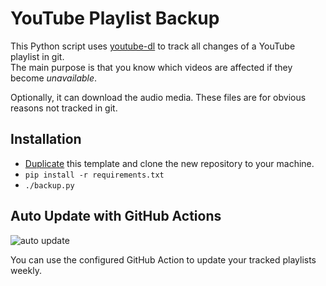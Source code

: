 # YouTube Playlist Backup

This Python script uses [youtube-dl](https://github.com/ytdl-org/youtube-dl) to track all changes of a YouTube playlist in git.  
The main purpose is that you know which videos are affected if they become _unavailable_.

Optionally, it can download the audio media. These files are for obvious reasons not tracked in git.

## Installation

- [Duplicate](https://github.com/m1ckey/youtube-playlist-backup/generate) this template and clone the new repository to your machine.
- `pip install -r requirements.txt`
- `./backup.py`

## Auto Update with GitHub Actions
![auto update](../../workflows/Playlist%20Update/badge.svg)

You can use the configured GitHub Action to update your tracked playlists weekly.
